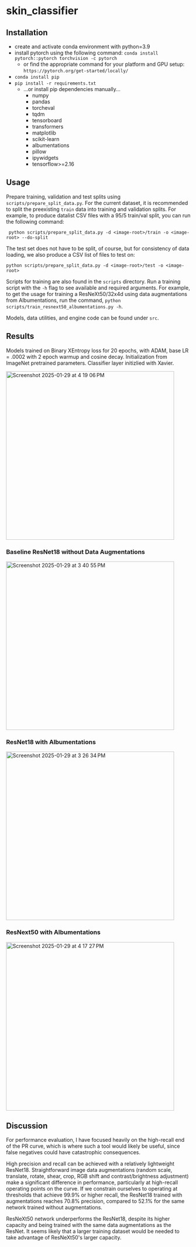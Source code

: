 # skin_classifier

## Installation
- create and activate conda environment with python=3.9
- install pytorch using the following command:
`conda install pytorch::pytorch torchvision -c pytorch`
  - or find the appropriate command for your platform and GPU setup:
`https://pytorch.org/get-started/locally/`
- `conda install pip`
- `pip install -r requirements.txt`
  - ...or install pip dependencies manually...
    - numpy
    - pandas
    - torcheval
    - tqdm
    - tensorboard
    - transformers
    - matplotlib
    - scikit-learn
    - albumentations
    - pillow
    - ipywidgets
    - tensorflow>=2.16

## Usage
Prepare training, validation and test splits using `scripts/prepare_split_data.py`. For the current dataset, it is recommended to split the preexisting `train` data into training and validation splits. For example, to produce datalist CSV files with a 95/5 train/val split, you can run the following command:
```
 python scripts/prepare_split_data.py -d <image-root>/train -o <image-root> --do-split
```
The test set does not have to be split, of course, but for consistency of data loading, we also produce a CSV list of files to test on:
```
python scripts/prepare_split_data.py -d <image-root>/test -o <image-root>
```

Scripts for training are also found in the `scripts` directory. Run a training script with the `-h` flag to see available and required arguments. For example, to get the usage for training a ResNeXt50/32x4d using data augmentations from Albumentations, run the command, `python scripts/train_resnext50_albumentations.py -h`.

Models, data utilities, and engine code can be found under `src`.

## Results
Models trained on Binary XEntropy loss for 20 epochs, with ADAM, base LR = .0002 with 2 epoch warmup and cosine decay. Initialization from ImageNet pretrained parameters. Classifier layer initizlied with Xavier.

<img width="459" alt="Screenshot 2025-01-29 at 4 19 06 PM" src="https://github.com/user-attachments/assets/ed362860-6dea-4fc7-99c0-6d59c4a64627" />

### Baseline ResNet18 without Data Augmentations
<img width="459" alt="Screenshot 2025-01-29 at 3 40 55 PM" src="https://github.com/user-attachments/assets/da1b63f5-396b-4ab5-8933-6cecbb4ec473" />

### ResNet18 with Albumentations
<img width="459" alt="Screenshot 2025-01-29 at 3 26 34 PM" src="https://github.com/user-attachments/assets/3dab94a3-69c4-488a-bece-a35a6177e231" />

### ResNext50 with Albumentations
<img width="459" alt="Screenshot 2025-01-29 at 4 17 27 PM" src="https://github.com/user-attachments/assets/31d46cbf-1d2a-41e6-a3a2-d87ec0dce945" />


## Discussion
For performance evaluation, I have focused heavily on the high-recall end of the PR curve, which is where such a tool would likely be useful, since false negatives could have catastrophic consequences.

High precision and recall can be achieved with a relatively lightweight ResNet18. Straightforward image data augmentations (random scale, translate, rotate, shear, crop, RGB shift and contrast/brightness adjustment) make a significant difference in performance, particularly at high-recall operating points on the curve. If we constrain ourselves to operating at thresholds that achieve 99.9% or higher recall, the ResNet18 trained with augmentations reaches 70.8% precision, compared to 52.1% for the same network trained without augmentations.

ResNeXt50 network underperforms the ResNet18, despite its higher capacity and being trained with the same data augmentations as the ResNet. It seems likely that a larger training dataset would be needed to take advantage of ResNeXt50's larger capacity.

